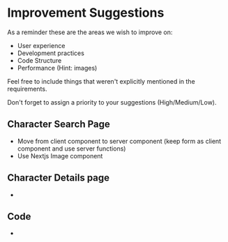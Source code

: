 # Improvement Suggestions

As a reminder these are the areas we wish to improve on:

- User experience
- Development practices
- Code Structure
- Performance (Hint: images)

Feel free to include things that weren't explicitly mentioned in the requirements.

Don't forget to assign a priority to your suggestions (High/Medium/Low).

## Character Search Page

- Move from client component to server component (keep form as client component and use server functions)
- Use Nextjs Image component

## Character Details page

-

## Code

-
